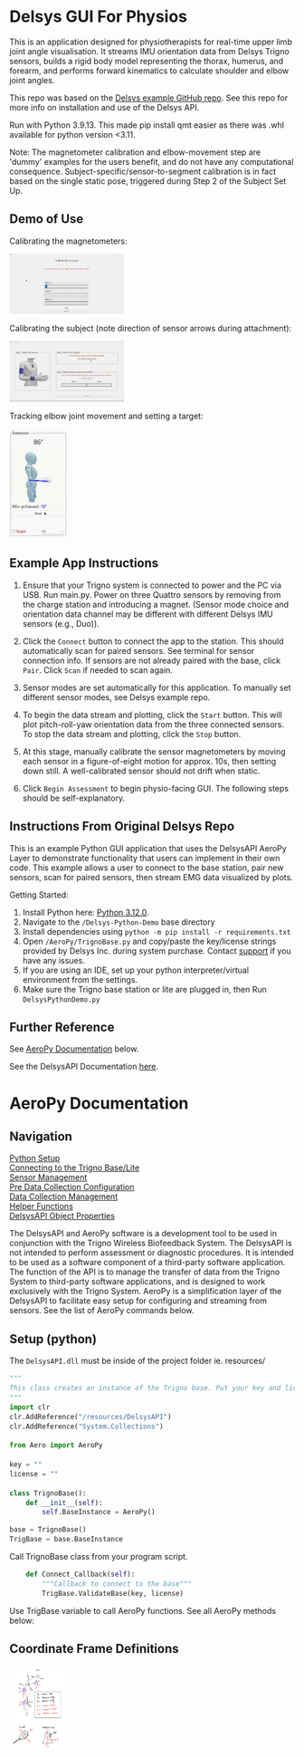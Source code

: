 # Delsys GUI For Physios

This is an application designed for physiotherapists for real-time upper limb joint angle visualisation. It streams IMU orientation data from Delsys Trigno sensors, builds a rigid body model representing the thorax, humerus, and forearm, and performs forward kinematics to calculate shoulder and elbow joint angles. 

This repo was based on the [Delsys example GitHub repo](https://github.com/delsys-inc/Example-Applications/tree/main/Python). See this repo for more info on installation and use of the Delsys API.

Run with Python 3.9.13. This made pip install qmt easier as there was .whl available for python version <3.11.

Note: The magnetometer calibration and elbow-movement step are 'dummy' examples for the users benefit, and do not have any computational consequence. Subject-specific/sensor-to-segment calibration is in fact based on the single static pose, triggered during Step 2 of the Subject Set Up. 

## Demo of Use

Calibrating the magnetometers:  

<img src="ExampleVids/CompassCalWindow.gif" width="40%"/> <br> 

Calibrating the subject (note direction of sensor arrows during attachment):

<img src="ExampleVids/SubjectSetUpWindow.gif" width="40%"/> <br> 

Tracking elbow joint movement and setting a target:

<img src="ExampleVids/AssessmentWindow1.gif" width="20%"/>

## Example App Instructions

1. Ensure that your Trigno system is connected to power and the PC via USB. Run main.py. Power on three Quattro sensors by removing from the charge station and introducing a magnet. (Sensor mode choice and orientation data channel may be different with different Delsys IMU sensors (e.g., Duo)).

2. Click the `Connect` button to connect the app to the station. This should automatically scan for paired sensors. See terminal for sensor connection info. If sensors are not already paired with the base, click `Pair`. Click `Scan` if needed to scan again. 

3. Sensor modes are set automatically for this application. To manually set different sensor modes, see Delsys example repo.

4. To begin the data stream and plotting, click the `Start` button. This will plot pitch-roll-yaw orientation data from the three connected sensors. To stop the data stream and plotting, click the `Stop` button.

5. At this stage, manually calibrate the sensor magnetometers by moving each sensor in a figure-of-eight motion for approx. 10s, then setting down still. A well-calibrated sensor should not drift when static.

6. Click `Begin Assessment` to begin physio-facing GUI. The following steps should be self-explanatory.



## Instructions From Original Delsys Repo

This is an example Python GUI application that uses the DelsysAPI AeroPy Layer to demonstrate functionality that users can implement in their own code. This example allows a user to connect to the base station, pair new sensors, scan for paired sensors, then stream EMG data visualized by plots.

Getting Started:
1. Install Python here: [Python 3.12.0](https://www.python.org/downloads/release/python-3120/).
2. Navigate to the `/Delsys-Python-Demo` base directory
3. Install dependencies using `python -m pip install -r requirements.txt`
4. Open `/AeroPy/TrignoBase.py` and copy/paste the key/license strings provided by Delsys Inc. during system purchase. Contact [support](https://delsys.com/support/) if you have any issues.
5. If you are using an IDE, set up your python interpreter/virtual environment from the settings.
6. Make sure the Trigno base station or lite are plugged in, then Run `DelsysPythonDemo.py`

## Further Reference

See [AeroPy Documentation](#AeroPy-Documentation) below.

See the DelsysAPI Documentation [here](http://data.delsys.com/DelsysServicePortal/api/web-api/index.html).

# AeroPy Documentation

## Navigation
[Python Setup](#Setup-(python)) &nbsp;<br>
[Connecting to the Trigno Base/Lite](#Connecting-to-the-Trigno-USB) &nbsp;<br>
[Sensor Management](#Sensor-Management) &nbsp;<br>
[Pre Data Collection Configuration](#Pre-Data-Collection-Configuration) &nbsp;<br>
[Data Collection Management](#Data-Collection-Management) &nbsp;<br>
[Helper Functions](#Helper-Functions) &nbsp;<br>
[DelsysAPI Object Properties](#DelsysAPI-Object-Properties) &nbsp;<br>

The DelsysAPI and AeroPy software is a development tool to be used in conjunction
with the Trigno Wireless Biofeedback System. The DelsysAPI is not intended to perform assessment or
diagnostic procedures. It is intended to be used as a software component of a third-party
software application. The function of the API is to manage the transfer of data from the Trigno
System to third-party software applications, and is designed to work exclusively with the Trigno
System. AeroPy is a simplification layer of the DelsysAPI to facilitate easy setup for configuring and streaming from sensors.
See the list of AeroPy commands below.

## Setup (python)

The `DelsysAPI.dll` must be inside of the project folder ie. resources/

```python
"""
This class creates an instance of the Trigno base. Put your key and license here.
"""
import clr
clr.AddReference("/resources/DelsysAPI")
clr.AddReference("System.Collections")

from Aero import AeroPy

key = ""
license = ""

class TrignoBase():
    def __init__(self):
        self.BaseInstance = AeroPy()
```

```python
base = TrignoBase()
TrigBase = base.BaseInstance
```
Call TrignoBase class from your program script.

```python
    def Connect_Callback(self):
        """Callback to connect to the base"""
        TrigBase.ValidateBase(key, license)
```
Use TrigBase variable to call AeroPy functions. See all AeroPy methods below:


## Coordinate Frame Definitions

<img src="ExampleVids/CF_definitions.png" width="20%"/> <br> 